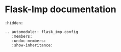 # Flask-Imp documentation

```{toctree}
:hidden:

```

```{eval-rst}
.. automodule:: flask_imp.config
   :members:
   :undoc-members:
   :show-inheritance:
```


